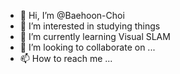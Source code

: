 - 👋 Hi, I’m @Baehoon-Choi
- 👀 I’m interested in studying things
- 🌱 I’m currently learning Visual SLAM
- 💞️ I’m looking to collaborate on ...
- 📫 How to reach me ...

<!---
Baehoon-Choi/Baehoon-Choi is a ✨ special ✨ repository because its `README.md` (this file) appears on your GitHub profile.
You can click the Preview link to take a look at your changes.
--->
